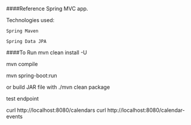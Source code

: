 ####Reference Spring MVC app.

Technologies used:

    Spring Maven

    Spring Data JPA

####To Run
mvn clean install -U

mvn compile

mvn spring-boot:run

or build JAR file with ./mvn clean package

test endpoint

curl http://localhost:8080/calendars
curl http://localhost:8080/calendar-events
